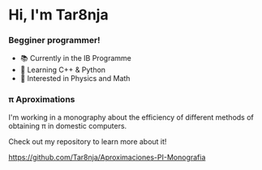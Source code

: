 # Hi, I'm Tar8nja

### Begginer programmer!

- 📚 Currently in the IB Programme 
- 🐍 Learning C++ & Python
- 🔬 Interested in Physics and Math



### π Aproximations
I'm working in a monography about the efficiency of different methods of obtaining π in domestic computers.

Check out my repository to learn more about it!

https://github.com/Tar8nja/Aproximaciones-PI-Monografia




<!--
**Tar8nja/Tar8nja** is a ✨ _special_ ✨ repository because its `README.md` (this file) appears on your GitHub profile.

Here are some ideas to get you started:

- 🔭 I’m currently working on ...
- 🌱 I’m currently learning ...
- 👯 I’m looking to collaborate on ...
- 🤔 I’m looking for help with ...
- 💬 Ask me about ...
- 📫 How to reach me: ...
- 😄 Pronouns: ...
- ⚡ Fun fact: ...
-->
